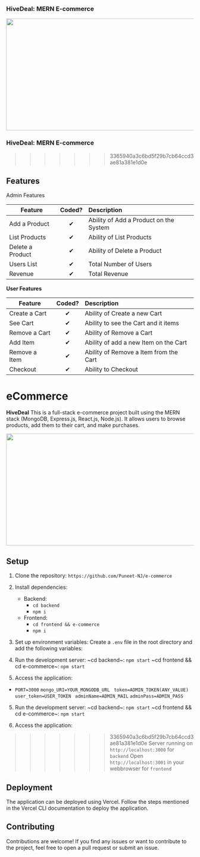 
![]()
### HiveDeal: MERN E-commerce 

<img src="https://github.com/SadanandMiskin/e-commerce/assets/119523972/91bdab78-d822-48de-99b3-ee40c955e7e3" width="700" height="300">

### HiveDeal: MERN E-commerce
>>>>>>> 3365940a3c6bd5f29b7cb64ccd3ae81a381e1d0e


## Features

<p>Admin Features</p> 

| Feature  |  Coded?       | Description  |
|----------|:-------------:|:-------------|
| Add a Product | &#10004; | Ability of Add a Product on the System |
| List Products | &#10004; | Ability of List Products |
| Delete a Product | &#10004; | Ability of Delete a Product |
| Users List | &#10004; | Total Number of Users |
| Revenue | &#10004; | Total Revenue |

<b>User Features</b>

| Feature  |  Coded?       | Description  |
|----------|:-------------:|:-------------|
| Create a Cart | &#10004; | Ability of Create a new Cart |
| See Cart | &#10004; | Ability to see the Cart and it items |
| Remove a Cart | &#10004; | Ability of Remove a Cart |
| Add Item | &#10004; | Ability of add a new Item on the Cart |
| Remove a Item | &#10004; | Ability of Remove a Item from the Cart |
| Checkout | &#10004; | Ability to Checkout |

# eCommerce

**HiveDeal** 
This is a full-stack e-commerce project built using the MERN stack (MongoDB, Express.js, React.js, Node.js). It allows users to browse products, add them to their cart, and make purchases.


<img src="https://github.com/SadanandMiskin/e-commerce/assets/119523972/28eb14ad-f915-41a8-8883-49b9b51985fb" width="1000" height="300">


## Setup

1. Clone the repository: `https://github.com/Puneet-NJ/e-commerce`
2. Install dependencies:
    - Backend: 
        - `cd backend`
        - `npm i`
    - Frontend: 
        - `cd frontend && e-commerce`
        - `npm i`
3. Set up environment variables:
Create a `.env` file in the root directory and add the following variables:

4. Run the development server:
~cd backend~: `npm start`
~cd frontend && cd e-commerce~: `npm start`

5. Access the application:
- ``` PORT=3000 ```
```mongo_URI=YOUR_MONGODB_URL ```
```token=ADMIN_TOKEN(ANY_VALUE)```
```user_token=USER_TOKEN```
``` adminName=ADMIN_MAIL``` 
```adminPass=ADMIN_PASS ```

5. Run the development server:
~cd backend~: `npm start`
~cd frontend && cd e-commerce~: `npm start`

6. Access the application:
>>>>>>> 3365940a3c6bd5f29b7cb64ccd3ae81a381e1d0e
Server running on `http://localhost:3000` for `backend`
Open `http://localhost:3001` in your webbrowser for `frontend`

## Deployment

The application can be deployed using Vercel. Follow the steps mentioned in the Vercel CLI documentation to deploy the application.

## Contributing
Contributions are welcome! If you find any issues or want to contribute to the project, feel free to open a pull request or submit an issue.

